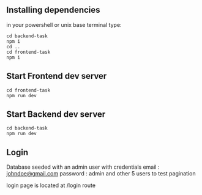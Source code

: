## Installing dependencies
in your powershell or unix base terminal type:
```console
cd backend-task
npm i
cd ..
cd frontend-task
npm i
```
## Start Frontend dev server
```console
cd frontend-task
npm run dev
```
## Start Backend dev server
```console
cd backend-task
npm run dev
```
## Login
Database seeded with an admin user with credentials email : johndoe@gmail.com password : admin
and other 5 users to test pagination

login page is located at /login route 
